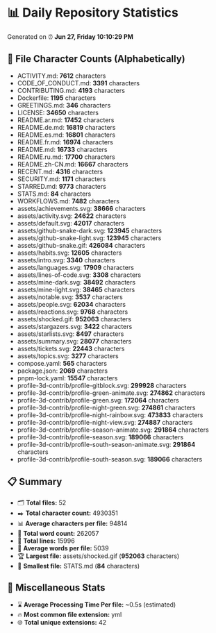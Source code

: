 # 📊 Daily Repository Statistics
Generated on ⏰ **Jun 27, Friday 10:10:29 PM**

## 📂 File Character Counts (Alphabetically)
- ACTIVITY.md: **7612** characters
- CODE_OF_CONDUCT.md: **3391** characters
- CONTRIBUTING.md: **4193** characters
- Dockerfile: **1195** characters
- GREETINGS.md: **346** characters
- LICENSE: **34650** characters
- README.ar.md: **17452** characters
- README.de.md: **16819** characters
- README.es.md: **16801** characters
- README.fr.md: **16974** characters
- README.md: **16733** characters
- README.ru.md: **17700** characters
- README.zh-CN.md: **16667** characters
- RECENT.md: **4316** characters
- SECURITY.md: **1171** characters
- STARRED.md: **9773** characters
- STATS.md: **84** characters
- WORKFLOWS.md: **7482** characters
- assets/achievements.svg: **38666** characters
- assets/activity.svg: **24622** characters
- assets/default.svg: **42017** characters
- assets/github-snake-dark.svg: **123945** characters
- assets/github-snake-light.svg: **123945** characters
- assets/github-snake.gif: **426084** characters
- assets/habits.svg: **12605** characters
- assets/intro.svg: **3340** characters
- assets/languages.svg: **17909** characters
- assets/lines-of-code.svg: **3308** characters
- assets/mine-dark.svg: **38492** characters
- assets/mine-light.svg: **38465** characters
- assets/notable.svg: **3537** characters
- assets/people.svg: **62034** characters
- assets/reactions.svg: **9768** characters
- assets/shocked.gif: **952063** characters
- assets/stargazers.svg: **3422** characters
- assets/starlists.svg: **8497** characters
- assets/summary.svg: **28077** characters
- assets/tickets.svg: **22443** characters
- assets/topics.svg: **3277** characters
- compose.yaml: **565** characters
- package.json: **2069** characters
- pnpm-lock.yaml: **15547** characters
- profile-3d-contrib/profile-gitblock.svg: **299928** characters
- profile-3d-contrib/profile-green-animate.svg: **274862** characters
- profile-3d-contrib/profile-green.svg: **172064** characters
- profile-3d-contrib/profile-night-green.svg: **274861** characters
- profile-3d-contrib/profile-night-rainbow.svg: **473833** characters
- profile-3d-contrib/profile-night-view.svg: **274887** characters
- profile-3d-contrib/profile-season-animate.svg: **291864** characters
- profile-3d-contrib/profile-season.svg: **189066** characters
- profile-3d-contrib/profile-south-season-animate.svg: **291864** characters
- profile-3d-contrib/profile-south-season.svg: **189066** characters

## 📋 Summary
- 🗂️ **Total files:** 52
- ✒️ **Total character count:** 4930351
- 📊 **Average characters per file:** 94814
- 📝 **Total word count:** 262057
- 🧾 **Total lines:** 15996
- 📐 **Average words per file:** 5039
- 🏆 **Largest file:** assets/shocked.gif (**952063** characters)
- 🥉 **Smallest file:** STATS.md (**84** characters)

## 🌟 Miscellaneous Stats
- ⌛ **Average Processing Time Per file:** ~0.5s (estimated)
- 🔥 **Most common file extension:** yml
- 🌐 **Total unique extensions:** 42
